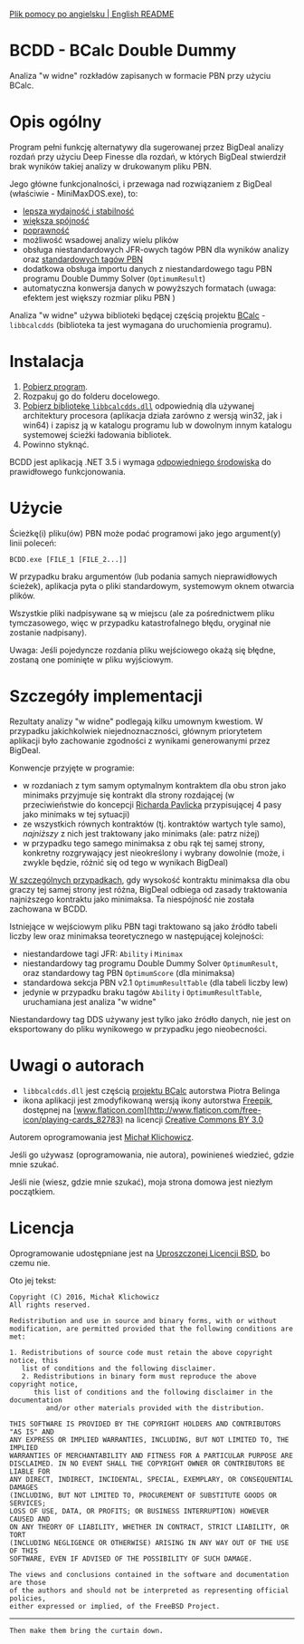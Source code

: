 [Plik pomocy po angielsku | English README](/doc/README.md)

BCDD - BCalc Double Dummy
=========================

Analiza "w widne" rozkładów zapisanych w formacie PBN przy użyciu BCalc.

Opis ogólny
===========

Program pełni funkcję alternatywy dla sugerowanej przez BigDeal analizy rozdań przy użyciu Deep Finesse dla rozdań, w których BigDeal stwierdził brak wyników takiej analizy w drukowanym pliku PBN.

Jego główne funkcjonalności, i przewaga nad rozwiązaniem z BigDeal (właściwie - MiniMaxDOS.exe), to:

 * [lepsza wydajność i stabilność](/doc/img/benchmark.gif)
 * [większa spójność](/doc/LowestParContract.pl.md)
 * [poprawność](/doc/img/420_400.png)
 * możliwość wsadowej analizy wielu plików
 * obsługa niestandardowych JFR-owych tagów PBN dla wyników analizy oraz [standardowych tagów PBN](http://www.tistis.nl/pbn/pbn_v21.txt)
 * dodatkowa obsługa importu danych z niestandardowego tagu PBN programu Double Dummy Solver (`OptimumResult`)
 * automatyczna konwersja danych w powyższych formatach (uwaga: efektem jest większy rozmiar pliku PBN )

Analiza "w widne" używa biblioteki będącej częścią projektu [BCalc](http://bcalc.w8.pl) - `libbcalcdds` (biblioteka ta jest wymagana do uruchomienia programu).

Instalacja
==========

 1. [Pobierz program](https://github.com/emkael/bcdd/releases).
 2. Rozpakuj go do folderu docelowego.
 3. [Pobierz bibliotekę `libbcalcdds.dll`](http://bcalc.w8.pl/download/API_C/) odpowiednią dla używanej architektury procesora (aplikacja działa zarówno z wersją win32, jak i win64) i zapisz ją w katalogu programu lub w dowolnym innym katalogu systemowej ścieżki ładowania bibliotek.
 4. Powinno styknąć.

BCDD jest aplikacją .NET 3.5 i wymaga [odpowiedniego środowiska](https://www.microsoft.com/download/details.aspx?id=21) do prawidłowego funkcjonowania.

Użycie
======

Ścieżkę(i) pliku(ów) PBN może podać programowi jako jego argument(y) linii poleceń:

    BCDD.exe [FILE_1 [FILE_2...]]

W przypadku braku argumentów (lub podania samych nieprawidłowych ścieżek), aplikacja pyta o pliki standardowym, systemowym oknem otwarcia plików.

Wszystkie pliki nadpisywane są w miejscu (ale za pośrednictwem pliku tymczasowego, więc w przypadku katastrofalnego błędu, oryginał nie zostanie nadpisany).

Uwaga: Jeśli pojedyncze rozdania pliku wejściowego okażą się błędne, zostaną one pominięte w pliku wyjściowym.

Szczegóły implementacji
=======================

Rezultaty analizy "w widne" podlegają kilku umownym kwestiom. W przypadku jakichkolwiek niejednoznaczności, głównym priorytetem aplikacji było zachowanie zgodności z wynikami generowanymi przez BigDeal.

Konwencje przyjęte w programie:

 * w rozdaniach z tym samym optymalnym kontraktem dla obu stron jako minimaks przyjmuje się kontrakt dla strony rozdającej (w przeciwieństwie do koncepcji [Richarda Pavlicka](http://www.rpbridge.net/7a23.htm) przypisującej 4 pasy jako minimaks w tej sytuacji)
 * ze wszystkich równych kontraktów (tj. kontraktów wartych tyle samo), *najniższy* z nich jest traktowany jako minimaks (ale: patrz niżej)
 * w przypadku tego samego minimaksa z obu rąk tej samej strony, konkretny rozgrywający jest nieokreślony i wybrany dowolnie (może, i zwykle będzie, różnić się od tego w wynikach BigDeal)

[W szczególnych przypadkach](/doc/LowestParContract.pl.md), gdy wysokość kontraktu minimaksa dla obu graczy tej samej strony jest różna, BigDeal odbiega od zasady traktowania najniższego kontraktu jako minimaksa. Ta niespójność nie została zachowana w BCDD.

Istniejące w wejściowym pliku PBN tagi traktowano są jako źródło tabeli liczby lew oraz minimaksa teoretycznego w następującej kolejności:

 * niestandardowe tagi JFR: `Ability` i `Minimax`
 * niestandardowy tag programu Double Dummy Solver `OptimumResult`, oraz standardowy tag PBN `OptimumScore` (dla minimaksa)
 * standardowa sekcja PBN v2.1 `OptimumResultTable` (dla tabeli liczby lew)
 * jedynie w przypadku braku tagów `Ability` i `OptimumResultTable`, uruchamiana jest analiza "w widne"

Niestandardowy tag DDS używany jest tylko jako źródło danych, nie jest on eksportowany do pliku wynikowego w przypadku jego nieobecności.

Uwagi o autorach
================

 * `libbcalcdds.dll` jest częścią [projektu BCalc](http://bcalc.w8.pl) autorstwa Piotra Belinga
 * ikona aplikacji jest zmodyfikowaną wersją ikony autorstwa [Freepik](http://www.freepik.com), dostępnej na [www.flaticon.com](http://www.flaticon.com/free-icon/playing-cards_82783) na licencji [Creative Commons BY 3.0](http://creativecommons.org/licenses/by/3.0/)

Autorem oprogramowania jest [Michał Klichowicz](https://emkael.info).

Jeśli go używasz (oprogramowania, nie autora), powinieneś wiedzieć, gdzie mnie szukać.

Jeśli nie (wiesz, gdzie mnie szukać), moja strona domowa jest niezłym początkiem.

Licencja
========

Oprogramowanie udostępniane jest na [Uproszczonej Licencji BSD](https://opensource.org/licenses/BSD-2-Clause), bo czemu nie.

Oto jej tekst:

```
Copyright (C) 2016, Michał Klichowicz
All rights reserved.

Redistribution and use in source and binary forms, with or without
modification, are permitted provided that the following conditions are met:

1. Redistributions of source code must retain the above copyright notice, this
   list of conditions and the following disclaimer.
   2. Redistributions in binary form must reproduce the above copyright notice,
      this list of conditions and the following disclaimer in the documentation
         and/or other materials provided with the distribution.

THIS SOFTWARE IS PROVIDED BY THE COPYRIGHT HOLDERS AND CONTRIBUTORS "AS IS" AND
ANY EXPRESS OR IMPLIED WARRANTIES, INCLUDING, BUT NOT LIMITED TO, THE IMPLIED
WARRANTIES OF MERCHANTABILITY AND FITNESS FOR A PARTICULAR PURPOSE ARE
DISCLAIMED. IN NO EVENT SHALL THE COPYRIGHT OWNER OR CONTRIBUTORS BE LIABLE FOR
ANY DIRECT, INDIRECT, INCIDENTAL, SPECIAL, EXEMPLARY, OR CONSEQUENTIAL DAMAGES
(INCLUDING, BUT NOT LIMITED TO, PROCUREMENT OF SUBSTITUTE GOODS OR SERVICES;
LOSS OF USE, DATA, OR PROFITS; OR BUSINESS INTERRUPTION) HOWEVER CAUSED AND
ON ANY THEORY OF LIABILITY, WHETHER IN CONTRACT, STRICT LIABILITY, OR TORT
(INCLUDING NEGLIGENCE OR OTHERWISE) ARISING IN ANY WAY OUT OF THE USE OF THIS
SOFTWARE, EVEN IF ADVISED OF THE POSSIBILITY OF SUCH DAMAGE.

The views and conclusions contained in the software and documentation are those
of the authors and should not be interpreted as representing official policies,
either expressed or implied, of the FreeBSD Project.
```

---

`Then make them bring the curtain down.`
